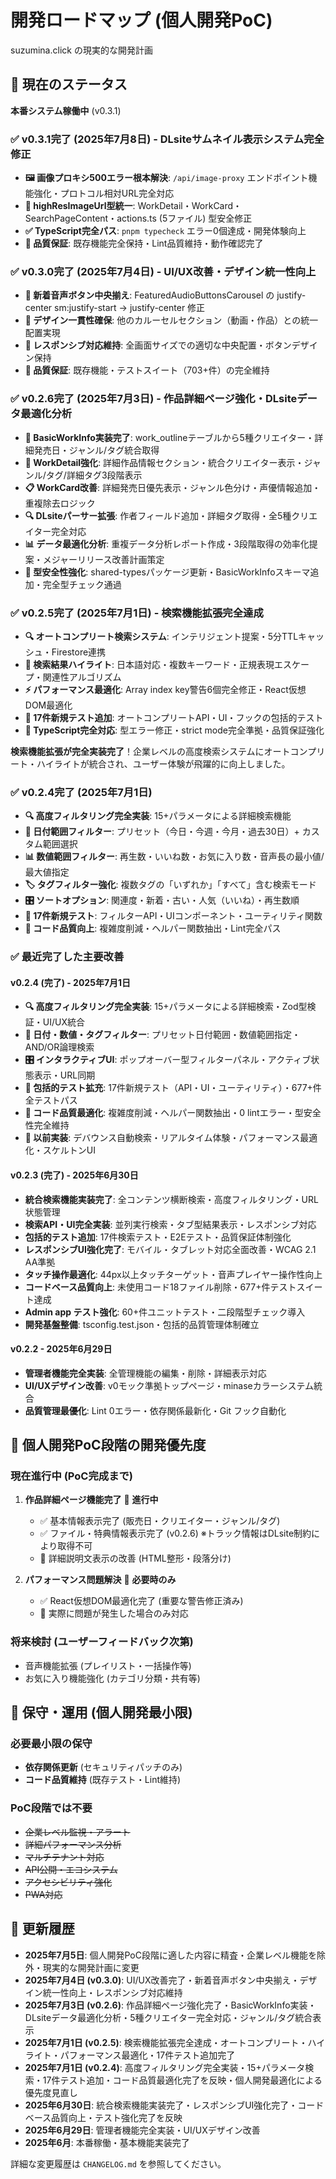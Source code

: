 # 開発ロードマップ (個人開発PoC)

suzumina.click の現実的な開発計画

## 🚀 現在のステータス

**本番システム稼働中** (v0.3.1)

### ✅ v0.3.1完了 (2025年7月8日) - DLsiteサムネイル表示システム完全修正
- **🖼️ 画像プロキシ500エラー根本解決**: `/api/image-proxy` エンドポイント機能強化・プロトコル相対URL完全対応
- **🔧 highResImageUrl型統一**: WorkDetail・WorkCard・SearchPageContent・actions.ts (5ファイル) 型安全修正
- **✅ TypeScript完全パス**: `pnpm typecheck` エラー0個達成・開発体験向上
- **🎯 品質保証**: 既存機能完全保持・Lint品質維持・動作確認完了

### ✅ v0.3.0完了 (2025年7月4日) - UI/UX改善・デザイン統一性向上
- **🎨 新着音声ボタン中央揃え**: FeaturedAudioButtonsCarousel の justify-center sm:justify-start → justify-center 修正
- **🎯 デザイン一貫性確保**: 他のカルーセルセクション（動画・作品）との統一配置実現
- **📱 レスポンシブ対応維持**: 全画面サイズでの適切な中央配置・ボタンデザイン保持
- **🧪 品質保証**: 既存機能・テストスイート（703+件）の完全維持

### ✅ v0.2.6完了 (2025年7月3日) - 作品詳細ページ強化・DLsiteデータ最適化分析
- **🎯 BasicWorkInfo実装完了**: work_outlineテーブルから5種クリエイター・詳細発売日・ジャンル/タグ統合取得
- **🎨 WorkDetail強化**: 詳細作品情報セクション・統合クリエイター表示・ジャンル/タグ/詳細タグ3段階表示
- **📋 WorkCard改善**: 詳細発売日優先表示・ジャンル色分け・声優情報追加・重複除去ロジック
- **🔍 DLsiteパーサー拡張**: 作者フィールド追加・詳細タグ取得・全5種クリエイター完全対応
- **📊 データ最適化分析**: 重複データ分析レポート作成・3段階取得の効率化提案・メジャーリリース改善計画策定
- **🧪 型安全性強化**: shared-typesパッケージ更新・BasicWorkInfoスキーマ追加・完全型チェック通過

### ✅ v0.2.5完了 (2025年7月1日) - 検索機能拡張完全達成
- **🔍 オートコンプリート検索システム**: インテリジェント提案・5分TTLキャッシュ・Firestore連携
- **🎯 検索結果ハイライト**: 日本語対応・複数キーワード・正規表現エスケープ・関連性アルゴリズム
- **⚡ パフォーマンス最適化**: Array index key警告6個完全修正・React仮想DOM最適化
- **🧪 17件新規テスト追加**: オートコンプリートAPI・UI・フックの包括的テスト
- **🔧 TypeScript完全対応**: 型エラー修正・strict mode完全準拠・品質保証強化

**検索機能拡張が完全実装完了**！企業レベルの高度検索システムにオートコンプリート・ハイライトが統合され、ユーザー体験が飛躍的に向上しました。

### ✅ v0.2.4完了 (2025年7月1日)
- **🔍 高度フィルタリング完全実装**: 15+パラメータによる詳細検索機能
- **📅 日付範囲フィルター**: プリセット（今日・今週・今月・過去30日）+ カスタム範囲選択
- **📊 数値範囲フィルター**: 再生数・いいね数・お気に入り数・音声長の最小値/最大値指定
- **🏷️ タグフィルター強化**: 複数タグの「いずれか」「すべて」含む検索モード
- **🎛️ ソートオプション**: 関連度・新着・古い・人気（いいね）・再生数順
- **🧪 17件新規テスト**: フィルターAPI・UIコンポーネント・ユーティリティ関数
- **🔧 コード品質向上**: 複雑度削減・ヘルパー関数抽出・Lint完全パス

### ✅ 最近完了した主要改善

#### v0.2.4 (完了) - 2025年7月1日  
- **🔍 高度フィルタリング完全実装**: 15+パラメータによる詳細検索・Zod型検証・UI/UX統合
- **📅 日付・数値・タグフィルター**: プリセット日付範囲・数値範囲指定・AND/OR論理検索
- **🎛️ インタラクティブUI**: ポップオーバー型フィルターパネル・アクティブ状態表示・URL同期
- **🧪 包括的テスト拡充**: 17件新規テスト（API・UI・ユーティリティ）・677+件全テストパス
- **🔧 コード品質最適化**: 複雑度削減・ヘルパー関数抽出・0 lintエラー・型安全性完全維持
- **🚀 以前実装**: デバウンス自動検索・リアルタイム体験・パフォーマンス最適化・スケルトンUI

#### v0.2.3 (完了) - 2025年6月30日
- **統合検索機能実装完了**: 全コンテンツ横断検索・高度フィルタリング・URL状態管理
- **検索API・UI完全実装**: 並列実行検索・タブ型結果表示・レスポンシブ対応
- **包括的テスト追加**: 17件検索テスト・E2Eテスト・品質保証体制強化
- **レスポンシブUI強化完了**: モバイル・タブレット対応全面改善・WCAG 2.1 AA準拠
- **タッチ操作最適化**: 44px以上タッチターゲット・音声プレイヤー操作性向上
- **コードベース品質向上**: 未使用コード18ファイル削除・677+件テストスイート達成
- **Admin app テスト強化**: 60+件ユニットテスト・二段階型チェック導入
- **開発基盤整備**: tsconfig.test.json・包括的品質管理体制確立

#### v0.2.2 - 2025年6月29日  
- **管理者機能完全実装**: 全管理機能の編集・削除・詳細表示対応
- **UI/UXデザイン改善**: v0モック準拠トップページ・minaseカラーシステム統合
- **品質管理最優化**: Lint 0エラー・依存関係最新化・Git フック自動化

## 🎯 個人開発PoC段階の開発優先度

### 現在進行中 (PoC完成まで)

1. **作品詳細ページ機能完了** 🔄 **進行中**
   - ✅ 基本情報表示完了 (販売日・クリエイター・ジャンル/タグ)
   - ✅ ファイル・特典情報表示完了 (v0.2.6) ※トラック情報はDLsite制約により取得不可
   - 🔄 詳細説明文表示の改善 (HTML整形・段落分け)

2. **パフォーマンス問題解決** 🔄 **必要時のみ**
   - ✅ React仮想DOM最適化完了 (重要な警告修正済み)
   - 🔄 実際に問題が発生した場合のみ対応

### 将来検討 (ユーザーフィードバック次第)

- 音声機能拡張 (プレイリスト・一括操作等)
- お気に入り機能強化 (カテゴリ分類・共有等)

## 🔧 保守・運用 (個人開発最小限)

### 必要最小限の保守
- **依存関係更新** (セキュリティパッチのみ)
- **コード品質維持** (既存テスト・Lint維持)

### PoC段階では不要
- ~~企業レベル監視・アラート~~
- ~~詳細パフォーマンス分析~~
- ~~マルチテナント対応~~
- ~~API公開・エコシステム~~
- ~~アクセシビリティ強化~~
- ~~PWA対応~~

## 📅 更新履歴

- **2025年7月5日**: 個人開発PoC段階に適した内容に精査・企業レベル機能を除外・現実的な開発計画に変更
- **2025年7月4日 (v0.3.0)**: UI/UX改善完了・新着音声ボタン中央揃え・デザイン統一性向上・レスポンシブ対応維持
- **2025年7月3日 (v0.2.6)**: 作品詳細ページ強化完了・BasicWorkInfo実装・DLsiteデータ最適化分析・5種クリエイター完全対応・ジャンル/タグ統合表示
- **2025年7月1日 (v0.2.5)**: 検索機能拡張完全達成・オートコンプリート・ハイライト・パフォーマンス最適化・17件テスト追加完了
- **2025年7月1日 (v0.2.4)**: 高度フィルタリング完全実装・15+パラメータ検索・17件テスト追加・コード品質最適化完了を反映・個人開発最適化による優先度見直し
- **2025年6月30日**: 統合検索機能実装完了・レスポンシブUI強化完了・コードベース品質向上・テスト強化完了を反映
- **2025年6月29日**: 管理者機能完全実装・UI/UXデザイン改善
- **2025年6月**: 本番稼働・基本機能実装完了

詳細な変更履歴は `CHANGELOG.md` を参照してください。

